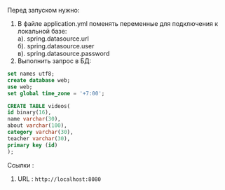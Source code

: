 Перед запуском нужно:
1. В файле application.yml поменять переменные для подключения к локальной базе: <br>
   a). spring.datasource.url <br>
   б). spring.datasource.user <br>
   в). spring.datasource.password <br>
2. Выполнить запрос в БД:
``` sql
set names utf8;
create database web;
use web;
set global time_zone = '+7:00';

CREATE TABLE videos(
id binary(16),
name varchar(30),
about varchar(100),
category varchar(30),
teacher varchar(30),
primary key (id)
);
```
 
Ссылки :
1. URL : `http://localhost:8080`


